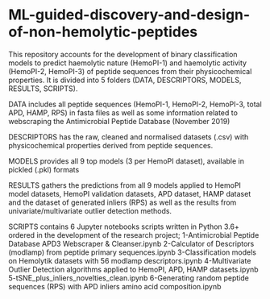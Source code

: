# ML-guided-discovery-and-design-of-non-hemolytic-peptides

This repository accounts for the development of binary classification models to predict haemolytic nature (HemoPI-1) and haemolytic activity (HemoPI-2, HemoPI-3) of peptide sequences from their physicochemical properties. It is divided into 5 folders (DATA, DESCRIPTORS, MODELS, RESULTS, SCRIPTS).

DATA includes all peptide sequences (HemoPI-1, HemoPI-2, HemoPI-3, total APD, HAMP, RPS) in fasta files as well as some information related to webscraping the Antimicrobial Peptide Database (November 2019)

DESCRIPTORS has the raw, cleaned and normalised datasets (.csv) with physicochemical properties derived from peptide sequences.

MODELS provides all 9 top models (3 per HemoPI dataset), available in pickled (.pkl) formats

RESULTS gathers the predictions from all 9 models applied to HemoPI model datasets, HemoPI validation datasets, APD dataset, HAMP dataset and the dataset of generated inliers (RPS) as well as the results from univariate/multivariate outlier detection methods.

SCRIPTS contains 6 Jupyter notebooks scripts written in Python 3.6+ ordered in the development of the research project;
1-Antimicrobial Peptide Database APD3 Webscraper & Cleanser.ipynb
2-Calculator of Descriptors (modlamp) from peptide primary sequences.ipynb
3-Classification models on Hemolytik datasets with 56 modlamp descriptors.ipynb
4-Multivariate Outlier Detection algorithms applied to HemoPI, APD, HAMP datasets.ipynb
5-tSNE_plus_inliers_novelties_clean.ipynb
6-Generating random peptide sequences (RPS) with APD inliers amino acid composition.ipynb
